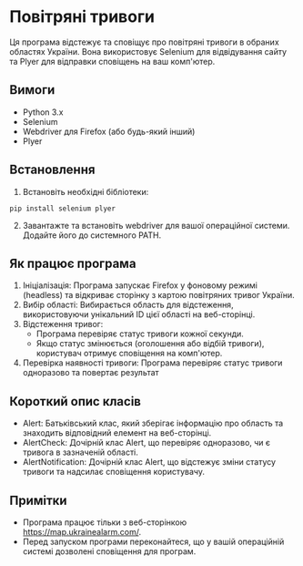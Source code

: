 # Повітряні тривоги
Ця програма відстежує та сповіщує про повітряні тривоги в обраних областях України. Вона використовує Selenium для відвідування сайту та Plyer для відправки сповіщень на ваш комп'ютер.

## Вимоги
- Python 3.x
- Selenium
- Webdriver для Firefox (або будь-який інший)
- Plyer

## Встановлення
1. Встановіть необхідні бібліотеки:
```
pip install selenium plyer
```
2. Завантажте та встановіть webdriver для вашої операційної системи. Додайте його до системного PATH.

## Як працює програма
1. Ініціалізація: Програма запускає Firefox у фоновому режимі (headless) та відкриває сторінку з картою повітряних 
тривог України.
2. Вибір області: Вибирається область для відстеження, використовуючи унікальний ID цієї області на веб-сторінці.
3. Відстеження тривог:
   - Програма перевіряє статус тривоги кожної секунди.
   - Якщо статус змінюється (оголошення або відбій тривоги), користувач отримує сповіщення на комп'ютер.
4. Перевірка наявності тривоги: Програма перевіряє статус тривоги одноразово та повертає результат

## Короткий опис класів
- Alert: Батьківський клас, який зберігає інформацію про область та знаходить відповідний елемент на веб-сторінці.
- AlertCheck: Дочірній клас Alert, що перевіряє одноразово, чи є тривога в зазначеній області.
- AlertNotification: Дочірній клас Alert, що відстежує зміни статусу тривоги та надсилає сповіщення користувачу.

## Примітки
- Програма працює тільки з веб-сторінкою https://map.ukrainealarm.com/.
- Перед запуском програми переконайтеся, що у вашій операційній системі дозволені сповіщення для програм.
